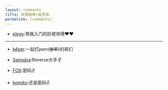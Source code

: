 ```yaml
---
layout: comments
title: 友情链接+留言板
permalink: /comments/
---
```






- [elegy](https://yuan0x1elegy.love/):带我入门的巨佬师傅♥♥



-------

- [k4per](www.k4per-blog.xyz):一起打pwn(~~坐牢~~)的哥们


- [Samsāra](https://www.cnblogs.com/Samsara013):Reverse大手子


- [FOX](https://rockfox0.github.io/):密码✌



- [komiko](https://notion-next-yeye.vercel.app/):还是密码✌

